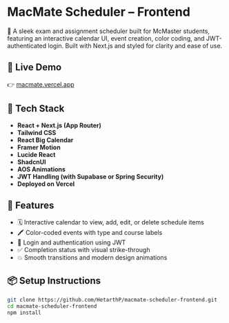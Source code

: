 # MacMate Scheduler – Frontend

📅 A sleek exam and assignment scheduler built for McMaster students, featuring an interactive calendar UI, event creation, color coding, and JWT-authenticated login. Built with Next.js and styled for clarity and ease of use.

## 🚀 Live Demo

👉 [macmate.vercel.app](https://macmate.vercel.app)

## 🧰 Tech Stack

- **React + Next.js (App Router)**
- **Tailwind CSS**
- **React Big Calendar**
- **Framer Motion**
- **Lucide React**
- **ShadcnUI**
- **AOS Animations**
- **JWT Handling (with Supabase or Spring Security)**
- **Deployed on Vercel**

## 📸 Features

- 🗓️ Interactive calendar to view, add, edit, or delete schedule items  
- 🖍️ Color-coded events with type and course labels  
- 🔐 Login and authentication using JWT  
- ✅ Completion status with visual strike-through  
- 💥 Smooth transitions and modern design animations

## 📦 Setup Instructions

```bash
git clone https://github.com/HetarthP/macmate-scheduler-frontend.git
cd macmate-scheduler-frontend
npm install
